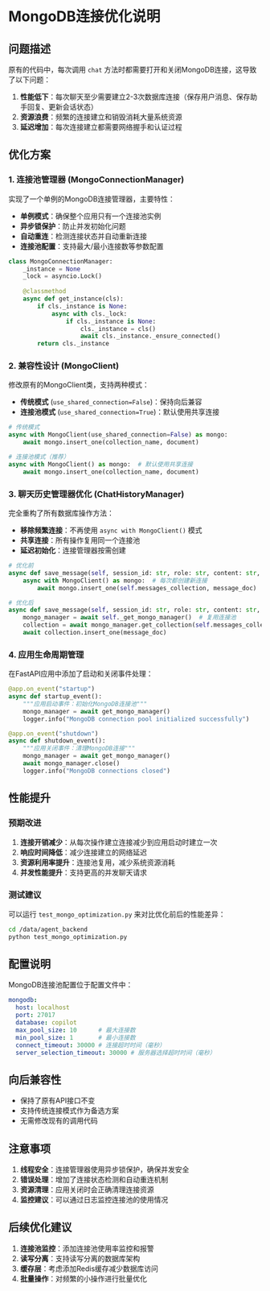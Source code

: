# MongoDB连接优化说明

## 问题描述

原有的代码中，每次调用 `chat` 方法时都需要打开和关闭MongoDB连接，这导致了以下问题：

1. **性能低下**：每次聊天至少需要建立2-3次数据库连接（保存用户消息、保存助手回复、更新会话状态）
2. **资源浪费**：频繁的连接建立和销毁消耗大量系统资源
3. **延迟增加**：每次连接建立都需要网络握手和认证过程

## 优化方案

### 1. 连接池管理器 (MongoConnectionManager)

实现了一个单例的MongoDB连接管理器，主要特性：

- **单例模式**：确保整个应用只有一个连接池实例
- **异步锁保护**：防止并发初始化问题
- **自动重连**：检测连接状态并自动重新连接
- **连接池配置**：支持最大/最小连接数等参数配置

```python
class MongoConnectionManager:
    _instance = None
    _lock = asyncio.Lock()
    
    @classmethod
    async def get_instance(cls):
        if cls._instance is None:
            async with cls._lock:
                if cls._instance is None:
                    cls._instance = cls()
                    await cls._instance._ensure_connected()
        return cls._instance
```

### 2. 兼容性设计 (MongoClient)

修改原有的MongoClient类，支持两种模式：

- **传统模式** (`use_shared_connection=False`)：保持向后兼容
- **连接池模式** (`use_shared_connection=True`)：默认使用共享连接

```python
# 传统模式
async with MongoClient(use_shared_connection=False) as mongo:
    await mongo.insert_one(collection_name, document)

# 连接池模式（推荐）
async with MongoClient() as mongo:  # 默认使用共享连接
    await mongo.insert_one(collection_name, document)
```

### 3. 聊天历史管理器优化 (ChatHistoryManager)

完全重构了所有数据库操作方法：

- **移除频繁连接**：不再使用 `async with MongoClient()` 模式
- **共享连接**：所有操作复用同一个连接池
- **延迟初始化**：连接管理器按需创建

```python
# 优化前
async def save_message(self, session_id: str, role: str, content: str, metadata: Dict[str, Any] = None):
    async with MongoClient() as mongo:  # 每次都创建新连接
        await mongo.insert_one(self.messages_collection, message_doc)

# 优化后
async def save_message(self, session_id: str, role: str, content: str, metadata: Dict[str, Any] = None):
    mongo_manager = await self._get_mongo_manager()  # 复用连接池
    collection = await mongo_manager.get_collection(self.messages_collection)
    await collection.insert_one(message_doc)
```

### 4. 应用生命周期管理

在FastAPI应用中添加了启动和关闭事件处理：

```python
@app.on_event("startup")
async def startup_event():
    """应用启动事件：初始化MongoDB连接池"""
    mongo_manager = await get_mongo_manager()
    logger.info("MongoDB connection pool initialized successfully")

@app.on_event("shutdown")
async def shutdown_event():
    """应用关闭事件：清理MongoDB连接"""
    mongo_manager = await get_mongo_manager()
    await mongo_manager.close()
    logger.info("MongoDB connections closed")
```

## 性能提升

### 预期改进

1. **连接开销减少**：从每次操作建立连接减少到应用启动时建立一次
2. **响应时间降低**：减少连接建立的网络延迟
3. **资源利用率提升**：连接池复用，减少系统资源消耗
4. **并发性能提升**：支持更高的并发聊天请求

### 测试建议

可以运行 `test_mongo_optimization.py` 来对比优化前后的性能差异：

```bash
cd /data/agent_backend
python test_mongo_optimization.py
```

## 配置说明

MongoDB连接池配置位于配置文件中：

```yaml
mongodb:
  host: localhost
  port: 27017
  database: copilot
  max_pool_size: 10      # 最大连接数
  min_pool_size: 1       # 最小连接数
  connect_timeout: 30000 # 连接超时时间（毫秒）
  server_selection_timeout: 30000 # 服务器选择超时时间（毫秒）
```

## 向后兼容性

- 保持了原有API接口不变
- 支持传统连接模式作为备选方案
- 无需修改现有的调用代码

## 注意事项

1. **线程安全**：连接管理器使用异步锁保护，确保并发安全
2. **错误处理**：增加了连接状态检测和自动重连机制
3. **资源清理**：应用关闭时会正确清理连接资源
4. **监控建议**：可以通过日志监控连接池的使用情况

## 后续优化建议

1. **连接池监控**：添加连接池使用率监控和报警
2. **读写分离**：支持读写分离的数据库架构
3. **缓存层**：考虑添加Redis缓存减少数据库访问
4. **批量操作**：对频繁的小操作进行批量优化
